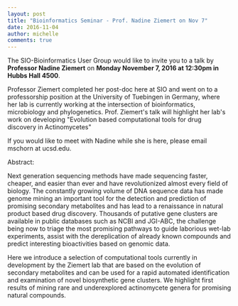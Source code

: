 ```yaml
---
layout: post
title: "Bioinformatics Seminar - Prof. Nadine Ziemert on Nov 7"
date: 2016-11-04
author: michelle
comments: true
---
```

The SIO-Bioinformatics User Group would like to invite you to a talk by **Professor Nadine Ziemert** on **Monday November 7, 2016 at 12:30pm in Hubbs Hall 4500**.

Professor Ziemert completed her post-doc here at SIO and went on to a professorship position at the University of Tuebingen in Germany, where her lab is currently working at the intersection of bioinformatics, microbiology and phylogenetics. Prof. Ziemert's talk will highlight her lab's work on developing "Evolution based computational tools for drug discovery in Actinomycetes"

If you would like to meet with Nadine while she is here, please email mschorn at ucsd.edu.

Abstract:

Next generation sequencing methods have made sequencing faster, cheaper, and easier than ever and have revolutionized almost every field of biology. The constantly growing volume of DNA sequence data has made genome mining an important tool for the detection and prediction of promising secondary metabolites and has lead to a renaissance in natural product based drug discovery. Thousands of putative gene clusters are available in public
databases such as NCBI and JGI-ABC, the challenge being now to triage the most promising pathways to guide laborious wet-lab experiments, assist with the dereplication of already known compounds and predict interesting bioactivities based on genomic data.

Here we introduce a selection of computational tools currently in development by the Ziemert lab that are based on the evolution of secondary metabolites and can be used for a rapid automated identification and examination of novel biosynthetic gene clusters. We highlight first results of mining rare and underexplored actinomycete genera for promising natural compounds.